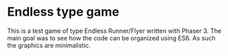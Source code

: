 # Endless type game

This is a test game of type Endless Runner/Flyer written with Phaser 3. The main goal was to see how the code can be organized using ES6. As such the graphics are minimalistic.
